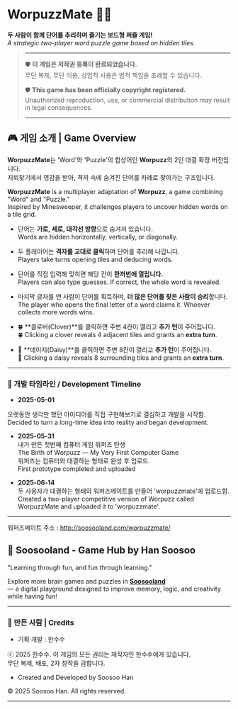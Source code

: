 # WorpuzzMate 🎲🌿  
**두 사람이 함께 단어를 추리하며 즐기는 보드형 퍼즐 게임!**  
*A strategic two-player word puzzle game based on hidden tiles.*

>---
>
> 🛡️ **이 게임은 저작권 등록이 완료되었습니다.**  
> 무단 복제, 무단 이용, 상업적 사용은 법적 책임을 초래할 수 있습니다.  
>  
> 🛡️ **This game has been officially copyright registered.**  
> Unauthorized reproduction, use, or commercial distribution may result in legal consequences.  
>
> ----

## 🎮 게임 소개 | Game Overview

**WorpuzzMate**는 'Word'와 'Puzzle'의 합성어인 **Worpuzz**의 2인 대결 확장 버전입니다.  
지뢰찾기에서 영감을 받아, 격자 속에 숨겨진 단어를 차례로 찾아가는 구조입니다.

**WorpuzzMate** is a multiplayer adaptation of **Worpuzz**, a game combining "Word" and "Puzzle."  
Inspired by Minesweeper, it challenges players to uncover hidden words on a tile grid.

- 단어는 **가로, 세로, 대각선 방향**으로 숨겨져 있습니다.  
  Words are hidden horizontally, vertically, or diagonally.

- 두 플레이어는 **격자를 교대로 클릭**하며 단어를 추리해 나갑니다.  
  Players take turns opening tiles and deducing words.

- 단어를 직접 입력해 맞히면 해당 칸이 **한꺼번에 열립니다.**  
  Players can also type guesses. If correct, the whole word is revealed.

- 마지막 글자를 연 사람이 단어를 획득하며, **더 많은 단어를 찾은 사람이 승리**합니다.  
  The player who opens the final letter of a word claims it. Whoever collects more words wins.

- 🍀 **클로버(Clover)**를 클릭하면 주변 4칸이 열리고 **추가 턴**이 주어집니다.  
  🍀 Clicking a clover reveals 4 adjacent tiles and grants an **extra turn**.

- 🌼 **데이지(Daisy)**를 클릭하면 주변 8칸이 열리고 **추가 턴**이 주어집니다.  
  🌼 Clicking a daisy reveals 8 surrounding tiles and grants an **extra turn**.

---

### 📅 개발 타임라인 / Development Timeline

- **2025-05-01**
 
오랫동안 생각만 했던 아이디어를 직접 구현해보기로 결심하고 개발을 시작함.  
Decided to turn a long-time idea into reality and began development.

- **2025-05-31**  
내가 만든 첫번째 컴퓨터 게임 워퍼즈 탄생  
The Birth of Worpuzz — My Very First Computer Game  
워퍼즈는 컴퓨터와 대결하는 형태로 완성 후  업로드.  
First prototype completed and uploaded

- **2025-06-14**  
두 사용자가 대결하는 형태의 워퍼즈메이트를 만들어 'worpuzzmate'에 업로드함.  
Created a two-player competitive version of Worpuzz called WorpuzzMate and uploaded it to 'worpuzzmate'.  

---
워퍼즈메이트 주소 : http://soosooland.com/worpuzzmate/

## 🌟 Soosooland - Game Hub by Han Soosoo

 "Learning through fun, and fun through learning."

Explore more brain games and puzzles in **[Soosooland](https://soosooland.com/)**    
— a digital playground designed to improve memory, logic, and creativity while having fun!

---

### 👤 만든 사람 | Credits


- 기획·개발 : 한수수  
<p>ⓒ 2025 한수수. 이 게임의 모든 권리는 제작자인 한수수에게 있습니다.<br>
 무단 복제, 배포, 2차 창작을 금합니다.</p>

- Created and Developed by Soosoo Han  
<p>© 2025 Soosoo Han. All rights reserved.
   
---
